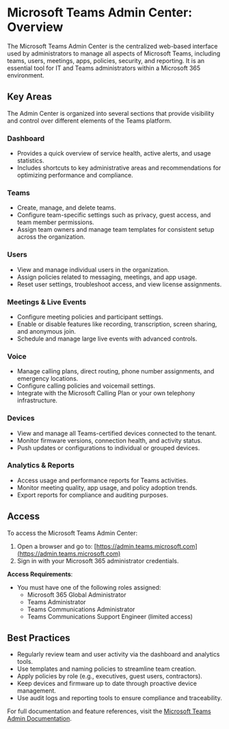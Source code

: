 # Microsoft Teams Admin Center: Overview

The Microsoft Teams Admin Center is the centralized web-based interface used by administrators to manage all aspects of Microsoft Teams, including teams, users, meetings, apps, policies, security, and reporting. It is an essential tool for IT and Teams administrators within a Microsoft 365 environment.

## Key Areas

The Admin Center is organized into several sections that provide visibility and control over different elements of the Teams platform.

### Dashboard

- Provides a quick overview of service health, active alerts, and usage statistics.
- Includes shortcuts to key administrative areas and recommendations for optimizing performance and compliance.

### Teams

- Create, manage, and delete teams.
- Configure team-specific settings such as privacy, guest access, and team member permissions.
- Assign team owners and manage team templates for consistent setup across the organization.

### Users

- View and manage individual users in the organization.
- Assign policies related to messaging, meetings, and app usage.
- Reset user settings, troubleshoot access, and view license assignments.

### Meetings & Live Events

- Configure meeting policies and participant settings.
- Enable or disable features like recording, transcription, screen sharing, and anonymous join.
- Schedule and manage large live events with advanced controls.

### Voice

- Manage calling plans, direct routing, phone number assignments, and emergency locations.
- Configure calling policies and voicemail settings.
- Integrate with the Microsoft Calling Plan or your own telephony infrastructure.

### Devices

- View and manage all Teams-certified devices connected to the tenant.
- Monitor firmware versions, connection health, and activity status.
- Push updates or configurations to individual or grouped devices.

### Analytics & Reports

- Access usage and performance reports for Teams activities.
- Monitor meeting quality, app usage, and policy adoption trends.
- Export reports for compliance and auditing purposes.

## Access

To access the Microsoft Teams Admin Center:

1. Open a browser and go to: [https://admin.teams.microsoft.com](https://admin.teams.microsoft.com)
2. Sign in with your Microsoft 365 administrator credentials.

**Access Requirements**:
- You must have one of the following roles assigned:
  - Microsoft 365 Global Administrator
  - Teams Administrator
  - Teams Communications Administrator
  - Teams Communications Support Engineer (limited access)

## Best Practices

- Regularly review team and user activity via the dashboard and analytics tools.
- Use templates and naming policies to streamline team creation.
- Apply policies by role (e.g., executives, guest users, contractors).
- Keep devices and firmware up to date through proactive device management.
- Use audit logs and reporting tools to ensure compliance and traceability.

For full documentation and feature references, visit the [Microsoft Teams Admin Documentation](https://learn.microsoft.com/en-us/microsoftteams/teams-admin-overview).
